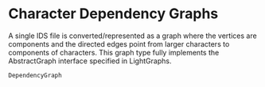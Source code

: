 # Character Dependency Graphs
A single IDS file is converted/represented as a graph where the vertices are components and the directed edges point from larger characters to components of characters. This graph type fully implements the AbstractGraph interface specified in LightGraphs.

```@docs
DependencyGraph
```